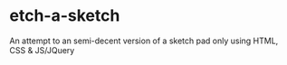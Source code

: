 # etch-a-sketch
An attempt to an semi-decent version of a sketch pad only using HTML, CSS &amp; JS/JQuery
